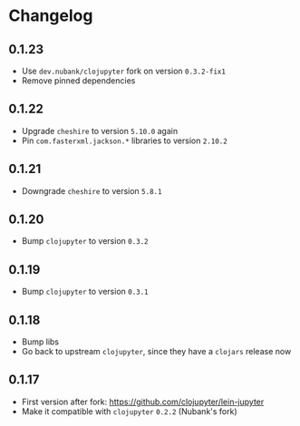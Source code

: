 # Changelog

## 0.1.23
- Use `dev.nubank/clojupyter` fork on version `0.3.2-fix1`
- Remove pinned dependencies

## 0.1.22
- Upgrade `cheshire` to version `5.10.0` again
- Pin `com.fasterxml.jackson.*` libraries to version `2.10.2`

## 0.1.21
- Downgrade `cheshire` to version `5.8.1`

## 0.1.20
- Bump `clojupyter` to version `0.3.2`

## 0.1.19
- Bump `clojupyter` to version `0.3.1`

## 0.1.18
- Bump libs
- Go back to upstream `clojupyter`, since they have a `clojars` release now

## 0.1.17
- First version after fork: https://github.com/clojupyter/lein-jupyter
- Make it compatible with `clojupyter` `0.2.2` (Nubank's fork)
